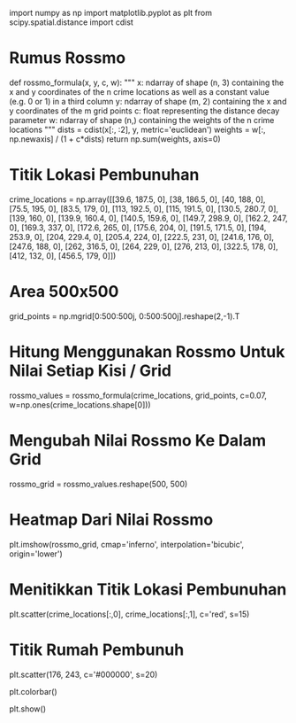 import numpy as np
import matplotlib.pyplot as plt
from scipy.spatial.distance import cdist

# Rumus Rossmo
def rossmo_formula(x, y, c, w):
    """
    x: ndarray of shape (n, 3) containing the x and y coordinates of the n crime locations
       as well as a constant value (e.g. 0 or 1) in a third column
    y: ndarray of shape (m, 2) containing the x and y coordinates of the m grid points
    c: float representing the distance decay parameter
    w: ndarray of shape (n,) containing the weights of the n crime locations
    """
    dists = cdist(x[:, :2], y, metric='euclidean')
    weights = w[:, np.newaxis] / (1 + c*dists)
    return np.sum(weights, axis=0)

# Titik Lokasi Pembunuhan
crime_locations = np.array([[39.6, 187.5, 0], [38, 186.5, 0], [40, 188, 0], [75.5, 195, 0], [83.5, 179, 0], [113, 192.5, 0], [115, 191.5, 0], [130.5, 280.7, 0], [139, 160, 0], [139.9, 160.4, 0], [140.5, 159.6, 0], [149.7, 298.9, 0], [162.2, 247, 0], [169.3, 337, 0], [172.6, 265, 0], [175.6, 204, 0], [191.5, 171.5, 0], [194, 253.9, 0], [204, 229.4, 0], [205.4, 224, 0], [222.5, 231, 0], [241.6, 176, 0], [247.6, 188, 0], [262, 316.5, 0], [264, 229, 0], [276, 213, 0], [322.5, 178, 0], [412, 132, 0], [456.5, 179, 0]])

# Area 500x500
grid_points = np.mgrid[0:500:500j, 0:500:500j].reshape(2,-1).T

# Hitung Menggunakan Rossmo Untuk Nilai Setiap Kisi / Grid
rossmo_values = rossmo_formula(crime_locations, grid_points, c=0.07, w=np.ones(crime_locations.shape[0]))

# Mengubah Nilai Rossmo Ke Dalam Grid
rossmo_grid = rossmo_values.reshape(500, 500)

# Heatmap Dari Nilai Rossmo
plt.imshow(rossmo_grid, cmap='inferno', interpolation='bicubic', origin='lower')

# Menitikkan Titik Lokasi Pembunuhan
plt.scatter(crime_locations[:,0], crime_locations[:,1], c='red', s=15)

# Titik Rumah Pembunuh
plt.scatter(176, 243, c='#000000', s=20)

plt.colorbar()

plt.show()
